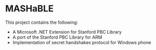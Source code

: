 # MASHaBLE
This project contains the following: 
- A Microsoft .NET Extension for Stanford PBC Library  
- A port of the Stanford PBC Library for ARM
- Implementation of secret handshakes protocol for Windows phone
